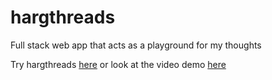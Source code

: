 # hargthreads
Full stack web app that acts as a playground for my thoughts

Try hargthreads [here](https://hargthreads.vercel.app/) or look at the video demo [here](https://youtu.be/tFA3us02NOE)

